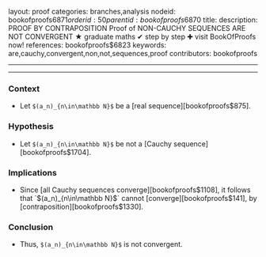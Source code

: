 layout: proof
categories: branches,analysis
nodeid: bookofproofs$6871
orderid: 50
parentid: bookofproofs$6870
title: 
description: PROOF BY CONTRAPOSITION Proof of NON-CAUCHY SEQUENCES ARE NOT CONVERGENT &#9733; graduate maths &#10004; step by step &#10010; visit BookOfProofs now!
references: bookofproofs$6823
keywords: are,cauchy,convergent,non,not,sequences,proof
contributors: bookofproofs

---


---

### Context

* Let  `$(a_n)_{n\in\mathbb N}$` be a [real sequence][bookofproofs$875].
### Hypothesis

* Let `$(a_n)_{n\in\mathbb N}$` be not a [Cauchy sequence][bookofproofs$1704].
### Implications

* Since [all Cauchy sequences converge][bookofproofs$1108], it follows that  `$(a_n)_{n\in\mathbb N}$` cannot [converge][bookofproofs$141], by [contraposition][bookofproofs$1330].
### Conclusion

* Thus, `$(a_n)_{n\in\mathbb N}$` is not convergent.
